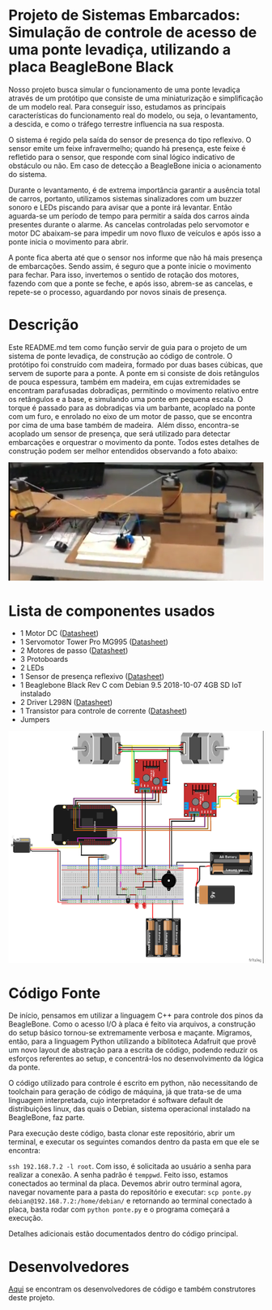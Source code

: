                 
# Projeto de Sistemas Embarcados: Simulação de controle de acesso de uma ponte levadiça, utilizando a placa BeagleBone Black

Nosso projeto busca simular o funcionamento de uma ponte levadiça através de um protótipo que consiste de uma miniaturização e simplificação de um modelo real. Para conseguir isso, estudamos as principais características do funcionamento real do modelo, ou seja, o levantamento, a descida, e como o tráfego terrestre influencia na sua resposta.

O sistema é regido pela saída do sensor de presença do tipo reflexivo. O sensor emite um feixe infravermelho; quando há presença, este feixe é refletido para o sensor, que responde com sinal lógico indicativo de obstáculo ou não. Em caso de detecção a BeagleBone inicia o acionamento do sistema.

Durante o levantamento, é de extrema importância garantir a ausência total de carros, portanto, utilizamos sistemas sinalizadores com um buzzer sonoro e LEDs piscando para avisar que a ponte irá levantar. Então aguarda-se um período de tempo para permitir a saída dos carros ainda presentes durante o alarme. As cancelas controladas pelo servomotor e motor DC abaixam-se para impedir um novo fluxo de veículos e após isso a ponte inicia o movimento para abrir.

A ponte fica aberta até que o sensor nos informe que não há mais presença de embarcações. Sendo assim,  é seguro que a ponte inicie o movimento para fechar. Para isso, invertemos o sentido de rotação dos motores, fazendo com que a ponte se feche, e após isso, abrem-se as cancelas, e repete-se o processo, aguardando por novos sinais de presença.

# Descrição

Este README.md tem como função servir de guia para o projeto de um sistema de ponte levadiça, de construção ao código de controle. O protótipo foi construído com madeira, formado por duas bases cúbicas, que servem de suporte para a ponte. A ponte em si consiste de dois retângulos de pouca espessura, também em madeira, em cujas extremidades se encontram parafusadas dobradiças, permitindo o movimento relativo entre os retângulos e a base, e simulando uma ponte em pequena escala. O torque é passado para as dobradiças via um barbante, acoplado na ponte com um furo, e enrolado no eixo de um motor de passo, que se encontra por cima de uma base também de madeira.  Além disso, encontra-se acoplado um sensor de presença, que será utilizado para detectar embarcações e orquestrar o movimento da ponte. Todos estes detalhes de construção podem ser melhor entendidos observando a foto abaixo:

![Ponte](/Imagens/ponte.png)

# Lista de componentes usados

* 1 Motor DC ([Datasheet](http://www.e-jpc.com/pdf/dcmotors601-0241.pdf))
* 1 Servomotor Tower Pro MG995 ([Datasheet](https://www.electronicoscaldas.com/datasheet/MG995_Tower-Pro.pdf))
* 2 Motores de passo ([Datasheet](https://www.circuitspecialists.com/products/pdf/57BYGH207.pdf))
* 3 Protoboards
* 2 LEDs
* 1 Sensor de presença reflexivo ([Datasheet](http://www.ett.co.th/productSensor/E18-D80NK/Manual_IR-Sensor%20Switch%20E18.pdf))
* 1 Beaglebone Black Rev C com Debian 9.5 2018-10-07 4GB SD IoT instalado
* 2 Driver L298N ([Datasheet](https://www.sparkfun.com/datasheets/Robotics/L298_H_Bridge.pdf))
* 1 Transistor para controle de corrente ([Datasheet](http://www.farnell.com/datasheets/661741.pdf))
* Jumpers

![esquematico](Imagens/esq.png)

# Código Fonte

De início, pensamos em utilizar a linguagem C++ para controle dos pinos da BeagleBone. Como o acesso I/O à placa é feito via arquivos, a construção do setup básico tornou-se extremamente verbosa e maçante. Migramos, então, para a linguagem Python utilizando a biblitoteca Adafruit que provê um novo layout de abstração para a escrita de código, podendo reduzir os esforços referentes ao setup, e concentrá-los no desenvolvimento da lógica da ponte.

O código utilizado para controle é escrito em python, não necessitando de toolchain para geração de código de máquina, já que trata-se de uma linguagem interpretada, cujo interpretador é software default de distribuições linux, das quais o Debian, sistema operacional instalado na BeagleBone, faz parte.

Para execução deste código, basta clonar este repositório, abrir um terminal, e executar os seguintes comandos dentro da pasta em que ele se encontra:

```ssh 192.168.7.2 -l root```. Com isso, é solicitada ao usuário a senha para realizar a conexão. A senha padrão é ```temppwd```. Feito isso, estamos conectados ao terminal da placa. Devemos abrir outro terminal agora, navegar novamente para a pasta do repositório e executar: ```scp ponte.py debian@192.168.7.2:/home/debian/``` e retornando ao terminal conectado à placa, basta rodar com ```python ponte.py``` e o programa começará a execução.

Detalhes adicionais estão documentados dentro do código principal.

# Desenvolvedores
[Aqui](https://github.com/mscherma/bbone_bridge/graphs/contributors) se encontram os desenvolvedores de código e também construtores deste projeto.
